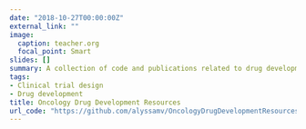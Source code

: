 ```yaml
---
date: "2018-10-27T00:00:00Z"
external_link: ""
image:
  caption: teacher.org
  focal_point: Smart
slides: []
summary: A collection of code and publications related to drug development in oncology that I have collected.
tags:
- Clinical trial design
- Drug development
title: Oncology Drug Development Resources
url_code: "https://github.com/alyssamv/OncologyDrugDevelopmentResources"
---
```


